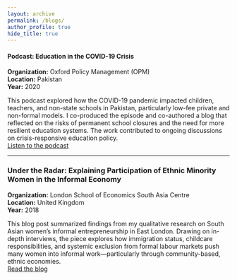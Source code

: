 ```yaml
---
layout: archive
permalink: /blogs/
author_profile: true
hide_title: true
---
```


#### Podcast: Education in the COVID-19 Crisis  
**Organization:** Oxford Policy Management (OPM)  
**Location:** Pakistan  
**Year:** 2020  

This podcast explored how the COVID-19 pandemic impacted children, teachers, and non-state schools in Pakistan, particularly low-fee private and non-formal models. I co-produced the episode and co-authored a blog that reflected on the risks of permanent school closures and the need for more resilient education systems. The work contributed to ongoing discussions on crisis-responsive education policy.  
[Listen to the podcast](https://www.opml.co.uk/insights/podcast-how-has-covid-19-affected-children-and-teachers-non-state-schools-pakistan)

---
### Under the Radar: Explaining Participation of Ethnic Minority Women in the Informal Economy  
**Organization:** London School of Economics South Asia Centre  
**Location:** United Kingdom  
**Year:** 2018  

This blog post summarized findings from my qualitative research on South Asian women’s informal entrepreneurship in East London. Drawing on in-depth interviews, the piece explores how immigration status, childcare responsibilities, and systemic exclusion from formal labour markets push many women into informal work—particularly through community-based, ethnic economies.  
[Read the blog](https://blogs.lse.ac.uk/southasia/2018/02/01/under-the-radar-explaining-participation-of-ethnic-minority-women-in-the-informal-economy/)
